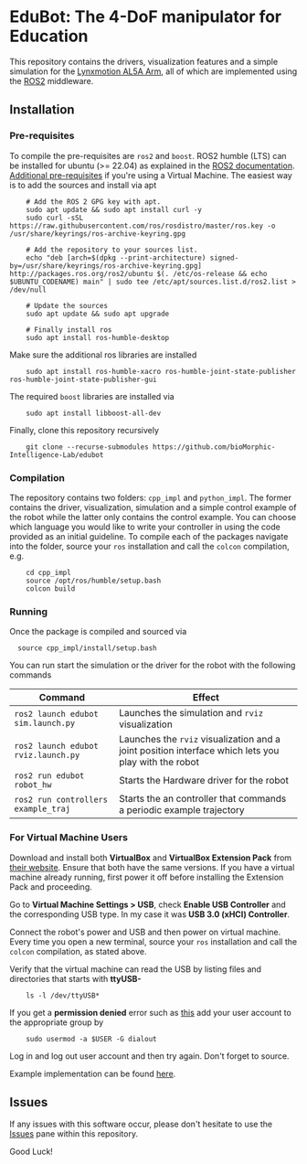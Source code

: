 # EduBot: The 4-DoF manipulator for Education

This repository contains the drivers, visualization features and a simple simulation for the [Lynxmotion AL5A Arm](https://wiki.lynxmotion.com/info/wiki/lynxmotion/view/servo-erector-set-robots-kits/ses-v1-robots/ses-v1-arms/al5a/), all of which are implemented using the [ROS2](https://docs.ros.org/en/humble/index.html) middleware.

## Installation 

### Pre-requisites

To compile the pre-requisites are `ros2` and `boost`.
ROS2 humble (LTS) can be installed for ubuntu (>= 22.04) as explained in the [ROS2 documentation](https://docs.ros.org/en/humble/Installation/Ubuntu-Install-Debians.html). 
[Additional pre-requisites](#for-virtual-machine-users) if you're using a Virtual Machine.
The easiest way is to add the sources and install via apt

        # Add the ROS 2 GPG key with apt.
        sudo apt update && sudo apt install curl -y
        sudo curl -sSL https://raw.githubusercontent.com/ros/rosdistro/master/ros.key -o /usr/share/keyrings/ros-archive-keyring.gpg 

        # Add the repository to your sources list.
        echo "deb [arch=$(dpkg --print-architecture) signed-by=/usr/share/keyrings/ros-archive-keyring.gpg] http://packages.ros.org/ros2/ubuntu $(. /etc/os-release && echo $UBUNTU_CODENAME) main" | sudo tee /etc/apt/sources.list.d/ros2.list > /dev/null

        # Update the sources
        sudo apt update && sudo apt upgrade

        # Finally install ros
        sudo apt install ros-humble-desktop

Make sure the additional ros libraries are installed

        sudo apt install ros-humble-xacro ros-humble-joint-state-publisher ros-humble-joint-state-publisher-gui

The required `boost` libraries are installed via

        sudo apt install libboost-all-dev

Finally, clone this repository recursively

        git clone --recurse-submodules https://github.com/bioMorphic-Intelligence-Lab/edubot

### Compilation

The repository contains two folders: `cpp_impl` and `python_impl`. The former contains the driver, visualization, simulation and a simple control example of the robot while the latter only contains the control example. 
You can choose which language you would like to write your controller in using the code provided as an initial guideline.
To compile each of the packages navigate into the folder, source your `ros` installation and call the `colcon` compilation, e.g.

        cd cpp_impl
        source /opt/ros/humble/setup.bash
        colcon build

### Running

Once the package is compiled and sourced via

      source cpp_impl/install/setup.bash

You can run start the simulation or the driver for the robot with the following commands

 Command                            |  Effect 
------------------------------------|---------------------------------------------------
`ros2 launch edubot sim.launch.py`  |  Launches the simulation and `rviz` visualization
`ros2 launch edubot rviz.launch.py` |  Launches the `rviz` visualization and a joint position interface which lets you play with the robot
`ros2 run edubot robot_hw`          |  Starts the Hardware driver for the robot
`ros2 run controllers example_traj` |  Starts the an controller that commands a periodic example trajectory

### For Virtual Machine Users

Download and install both **VirtualBox** and **VirtualBox Extension Pack** from [their website](https://www.virtualbox.org/wiki/Downloads). Ensure that both have the same versions. If you have a virtual machine already running, first power it off before installing the Extension Pack and proceeding.

Go to **Virtual Machine Settings > USB**, check **Enable USB Controller** and the corresponding USB type. In my case it was **USB 3.0 (xHCI) Controller**. 

Connect the robot's power and USB and then power on virtual machine. Every time you open a new terminal, source your `ros` installation and call the `colcon` compilation, as stated above.

Verify that the virtual machine can read the USB by listing files and directories that starts with **ttyUSB-**

        ls -l /dev/ttyUSB*

If you get a **permission denied** error such as [this](https://support.termius.com/hc/en-us/articles/6325078649753-When-trying-to-make-a-serial-connection-I-get-a-Permission-denied-error#:~:text=Most%20'Permission%20denied'%20error%20messages,identify%20the%20serial%20port%20path.&text=The%20next%20step%20is%20to,running%20the%20command%20provided%20below.) add your user account to the appropriate group by

        sudo usermod -a $USER -G dialout

Log in and log out user account and then try again. Don't forget to source.

Example implementation can be found [here](https://www.youtube.com/watch?v=h-EOHbVqsJg).

## Issues

If any issues with this software occur, please don't hesitate to use the [Issues](https://github.com/BioMorphic-Intelligence-Lab/edubot/issues) pane within this repository.

Good Luck!





